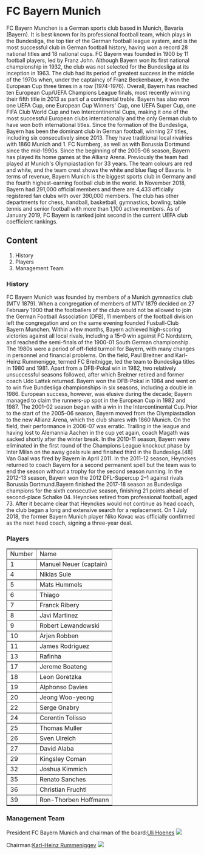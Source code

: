 <h1> FC Bayern Munich</h1>

FC Bayern Munchen is a German sports club based in Munich, Bavaria (Bayern). It is best known for its professional football team, which plays in the Bundesliga, the top tier of the German football league system, and is the most successful club in German football history, having won a record 28 national titles and 18 national cups.
FC Bayern was founded in 1900 by 11 football players, led by Franz John. Although Bayern won its first national championship in 1932, the club was not selected for the Bundesliga at its inception in 1963. The club had its period of greatest success in the middle of the 1970s when, under the captaincy of Franz Beckenbauer, it won the European Cup three times in a row (1974-1976). Overall, Bayern has reached ten European Cup/UEFA Champions League finals, most recently winning their fifth title in 2013 as part of a continental treble. Bayern has also won one UEFA Cup, one European Cup Winners' Cup, one UEFA Super Cup, one FIFA Club World Cup and two Intercontinental Cups, making it one of the most successful European clubs internationally and the only German club to have won both international titles. Since the formation of the Bundesliga, Bayern has been the dominant club in German football, winning 27 titles, including six consecutively since 2013. They have traditional local rivalries with 1860 Munich and 1. FC Nurnberg, as well as with Borussia Dortmund since the mid-1990s.
Since the beginning of the 2005-06 season, Bayern has played its home games at the Allianz Arena. Previously the team had played at Munich's Olympiastadion for 33 years. The team colours are red and white, and the team crest shows the white and blue flag of Bavaria. In terms of revenue, Bayern Munich is the biggest sports club in Germany and the fourth highest-earning football club in the world. In November 2018, Bayern had 291,000 official members and there are 4,433 officially registered fan clubs with over 390,000 members. The club has other departments for chess, handball, basketball, gymnastics, bowling, table tennis and senior football with more than 1,100 active members. As of January 2019, FC Bayern is ranked joint second in the current UEFA club coefficient rankings.

<h2> Content</h2>
<ol>
  <li>History</li>
  <li>Players</li>
  <li>Management Team</li>
</ol>

<h3> History</h3>
FC Bayern Munich was founded by members of a Munich gymnastics club (MTV 1879). When a congregation of members of MTV 1879 decided on 27 February 1900 that the footballers of the club would not be allowed to join the German Football Association (DFB), 11 members of the football division left the congregation and on the same evening founded Fusball-Club Bayern Munchen. Within a few months, Bayern achieved high-scoring victories against all local rivals, including a 15–0 win against FC Nordstern, and reached the semi-finals of the 1900-01 South German championship.
The 1980s were a period of off-field turmoil for Bayern, with many changes in personnel and financial problems. On the field, Paul Breitner and Karl-Heinz Rummenigge, termed FC Breitnigge, led the team to Bundesliga titles in 1980 and 1981. Apart from a DFB-Pokal win in 1982, two relatively unsuccessful seasons followed, after which Breitner retired and former coach Udo Lattek returned. Bayern won the DFB-Pokal in 1984 and went on to win five Bundesliga championships in six seasons, including a double in 1986. European success, however, was elusive during the decade; Bayern managed to claim the runners-up spot in the European Cup in 1982 and 1987.
The 2001-02 season began with a win in the Intercontinental Cup.Prior to the start of the 2005–06 season, Bayern moved from the Olympiastadion to the new Allianz Arena, which the club shares with 1860 Munich. On the field, their performance in 2006-07 was erratic. Trailing in the league and having lost to Alemannia Aachen in the cup yet again, coach Magath was sacked shortly after the winter break.
In the 2010-11 season, Bayern were eliminated in the first round of the Champions League knockout phase by Inter Milan on the away goals rule and finished third in the Bundesliga.[48] Van Gaal was fired by Bayern in April 2011. In the 2011-12 season, Heynckes returned to coach Bayern for a second permanent spell but the team was to end the season without a trophy for the second season running. In the 2012-13 season, Bayern won the 2012 DFL-Supercup 2–1 against rivals Borussia Dortmund.Bayern finished the 2017-18 season as Bundesliga champions for the sixth consecutive season, finishing 21 points ahead of second-place Schalke 04. Heynckes retired from professional football, aged 73.
After it became clear that Heynckes would not continue as head coach, the club began a long and extensive search for a replacement. On 1 July 2018, the former Bayern Munich player Niko Kovac was officially confirmed as the next head coach, signing a three-year deal.

<h3> Players</h3>
<table border="1“ style="width:300px">
<tr>
<td>Number</td>
<td>Name</td>
</tr>
<tr>
<td>1</td>
<td>Manuel Neuer (captain)</td>
</tr>
<tr>
<td>4</td>
<td>Niklas Sule</td>
</tr>
<tr>
<td>5</td>
<td>Mats Hummels</td>
</tr>
<tr>
<td>6</td>
<td>Thiago</td>
</tr>
<tr>
<td>7</td>
<td>Franck Ribery</td>
</tr>
<tr>
<td>8</td>
<td>Javi Martinez</td>
</tr>
<tr>
<td>9</td>
<td>Robert Lewandowski</td>
</tr>
<tr>
<td>10</td>
<td>Arjen Robben</td>
</tr>
<tr>
<td>11</td>
<td>James Rodriguez</td>
</tr>
<tr>
<td>13</td>
<td>Rafinha</td>
</tr>
<tr>
<td>17</td>
<td>Jerome Boateng</td>
</tr>
<tr>
<td>18</td>
<td>Leon Goretzka</td>
</tr>
<tr>
<td>19</td>
<td>Alphonso Davies</td>
</tr>
<tr>
<td>20</td>
<td>Jeong Woo-yeong</td>
</tr>
<tr>
<td>22</td>
<td>Serge Gnabry</td>
</tr>
<tr>
<td>24</td>
<td>Corentin Tolisso</td>
</tr>
<tr>
<td>25</td>
<td>Thomas Muller</td>
</tr>
<tr>
<td>26</td>
<td>Sven Ulreich</td>
</tr>
<tr>
<td>27</td>
<td>David Alaba</td>
</tr>
<tr>
<td>29</td>
<td>Kingsley Coman</td>
</tr>
<tr>
<td>32</td>
<td>Joshua Kimmich</td>
</tr>
<tr>
<td>35</td>
<td>Renato Sanches</td>
</tr>
<tr>
<td>36</td>
<td>Christian Fruchtl</td>
</tr>
<tr>
<td>39</td>
<td>Ron-Thorben Hoffmann</td>
</tr>
</table>

<h3> Management Team</h3>
President FC Bayern Munich and chairman of the board:<a href="https://en.wikipedia.org/wiki/Uli_Hoene%C3%9F">Uli Hoenes</a>
<img data-v-545549d3="" data-v-df0ebec6="" src="https://graph.baidu.com/resource/1043533440c9074c12ecd01553046379.jpg" class="graph-img-opacity">

Chairman:[Karl-Heinz Rummeniggev](https://en.wikipedia.org/wiki/Karl-Heinz_Rummenigge)
<img data-v-545549d3="" data-v-df0ebec6="" src="https://graph.baidu.com/resource/1017eb9383ff1f4e874f401553046405.jpg" class="graph-img-opacity">

